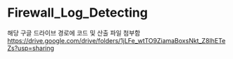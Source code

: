 # Firewall_Log_Detecting
해당 구글 드라이브 경로에 코드 및 산출 파일 첨부함
https://drive.google.com/drive/folders/1jLFe_wtTO9ZiamaBoxsNkt_Z8IhETeZs?usp=sharing
